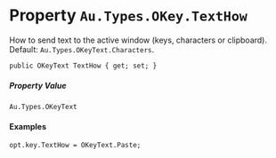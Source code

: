 # Property `Au.Types.OKey.TextHow`

How to send text to the active window (keys, characters or clipboard). Default: `Au.Types.OKeyText.Characters`.

```
public OKeyText TextHow { get; set; }
```

##### Property Value

`Au.Types.OKeyText`

#### Examples

```
opt.key.TextHow = OKeyText.Paste;
```